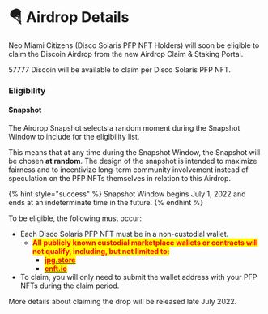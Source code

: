 # 🪂 Airdrop Details

Neo Miami Citizens (Disco Solaris PFP NFT Holders) will soon be eligible to claim the Discoin Airdrop from the new Airdrop Claim & Staking Portal.&#x20;

57777 Discoin will be available to claim per Disco Solaris PFP NFT.

### Eligibility

#### Snapshot

The Airdrop Snapshot selects a random moment during the Snapshot Window to include for the eligibility list.

This means that at any time during the Snapshot Window, the Snapshot will be chosen **at random**. The design of the snapshot is intended to maximize fairness and to incentivize long-term community involvement instead of speculation on the PFP NFTs themselves in relation to this Airdrop.

{% hint style="success" %}
Snapshot Window begins July 1, 2022 and ends at an indeterminate time in the future.
{% endhint %}

To be eligible, the following must occur:

* Each Disco Solaris PFP NFT must be in a non-custodial wallet.
  * <mark style="color:red;">**All publicly known custodial marketplace wallets or contracts will not qualify, including, but not limited to:**</mark>
    * <mark style="color:red;">****</mark>[<mark style="color:red;">**jpg.store**</mark>](https://www.jpg.store/)<mark style="color:red;">****</mark>
    * <mark style="color:red;">****</mark>[<mark style="color:red;">**cnft.io**</mark>](https://cnft.io/)<mark style="color:red;">****</mark>
* To claim, you will only need to submit the wallet address with your PFP NFTs during the claim period.

More details about claiming the drop will be released late July 2022.

